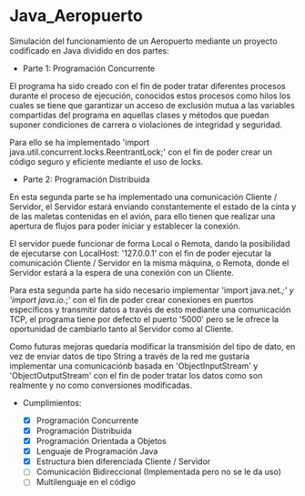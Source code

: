 # Java_Aeropuerto

Simulación del funcionamiento de un Aeropuerto mediante un proyecto codificado en Java dividido en dos partes:

- Parte 1: Programación Concurrente

El programa ha sido creado con el fin de poder tratar diferentes procesos durante el proceso de ejecución, conocidos estos procesos como hilos los cuales se tiene que garantizar un acceso de exclusión mutua a las variables compartidas del programa en aquellas clases y métodos que puedan suponer condiciones de carrera o violaciones de integridad y seguridad.

Para ello se ha implementado 'import java.util.concurrent.locks.ReentrantLock;' con el fin de poder crear un código seguro y eficiente mediante el uso de locks.


- Parte 2: Programación Distribuida

En esta segunda parte se ha implementado una comunicación Cliente / Servidor, el Servidor estará enviando constantemente el estado de la cinta y de las maletas contenidas en el avión, para ello tienen que realizar una apertura de flujos para poder iniciar y establecer la conexión.

El servidor puede funcionar de forma Local o Remota, dando la posibilidad de ejecutarse con LocalHost: '127.0.0.1' con el fin de poder ejecutar la comunicación Cliente / Servidor en la misma máquina, o Remota, donde el Servidor estará a la espera de una conexión con un Cliente.

Para esta segunda parte ha sido necesario implementar 'import java.net.*;'  y 'import java.io.*;' con el fin de poder crear conexiones en puertos especificos y transmitir datos a través de esto mediante una comunicación TCP, el programa tiene por defecto el puerto '5000' pero se le ofrece la oportunidad de cambiarlo tanto al Servidor como al Cliente.

Como futuras mejoras quedaría modificar la transmisión del tipo de dato, en vez de enviar datos de tipo String a través de la red me gustaría implementar una comunicaciónb basada en 'ObjectInputStream' y 'ObjectOutputStream' con el fin de poder tratar los datos como son realmente y no como conversiones modificadas.

- Cumplimientos:

  - [x] Programación Concurrente
  - [x] Programación Distribuida
  - [x] Programación Orientada a Objetos
  - [x] Lenguaje de Programación Java
  - [x] Estructura bien diferenciada Cliente / Servidor
  - [ ] Comunicación Bidireccional (Implementada pero no se le da uso)
  - [ ] Multilenguaje en el código
